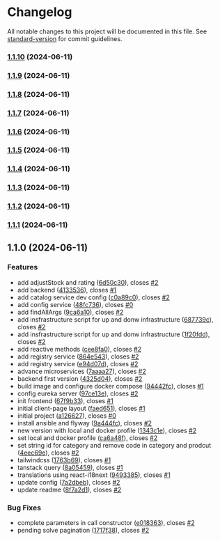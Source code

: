 # Changelog

All notable changes to this project will be documented in this file. See [standard-version](https://github.com/conventional-changelog/standard-version) for commit guidelines.

### [1.1.10](https://github.com/cross-training/devstore/compare/v1.1.9...v1.1.10) (2024-06-11)

### [1.1.9](https://github.com/cross-training/devstore/compare/v1.1.8...v1.1.9) (2024-06-11)

### [1.1.8](https://github.com/cross-training/devstore/compare/v1.1.7...v1.1.8) (2024-06-11)

### [1.1.7](https://github.com/cross-training/devstore/compare/v1.1.6...v1.1.7) (2024-06-11)

### [1.1.6](https://github.com/cross-training/devstore/compare/v1.1.5...v1.1.6) (2024-06-11)

### [1.1.5](https://github.com/cross-training/devstore/compare/v1.1.4...v1.1.5) (2024-06-11)

### [1.1.4](https://github.com/cross-training/devstore/compare/v1.1.3...v1.1.4) (2024-06-11)

### [1.1.3](https://github.com/cross-training/devstore/compare/v1.1.2...v1.1.3) (2024-06-11)

### [1.1.2](https://github.com/cross-training/devstore/compare/v1.1.1...v1.1.2) (2024-06-11)

### [1.1.1](https://github.com/cross-training/devstore/compare/v1.1.0...v1.1.1) (2024-06-11)

## 1.1.0 (2024-06-11)

### Features

* add adjustStock and rating ([6d50c30](https://github.com/cross-training/devstore/commit/6d50c305792f3b6f0a2ea3235f53c0495ea83ce3)), closes [#2](https://github.com/cross-training/devstore/issues/2)
* add backend ([4133536](https://github.com/cross-training/devstore/commit/413353689b0e6967818161e7c97f979fdbe46be7)), closes [#1](https://github.com/cross-training/devstore/issues/1)
* add catalog service dev config ([c0a89c0](https://github.com/cross-training/devstore/commit/c0a89c0e8eb8d4f34c23368444624070e86c021e)), closes [#2](https://github.com/cross-training/devstore/issues/2)
* add config service ([48fc736](https://github.com/cross-training/devstore/commit/48fc736a85a9c4aeec150e56f50a604971f2bd20)), closes [#0](https://github.com/cross-training/devstore/issues/0)
* add findAllArgs ([9ca6a10](https://github.com/cross-training/devstore/commit/9ca6a105c7cd0e6a4432e548a3c231e0faf6ecb7)), closes [#2](https://github.com/cross-training/devstore/issues/2)
* add insfrastructure script for up and donw infrastructure ([687739c](https://github.com/cross-training/devstore/commit/687739cce162e730efb0076e9ec73c98211363dd)), closes [#2](https://github.com/cross-training/devstore/issues/2)
* add insfrastructure script for up and donw infrastructure ([1f20fdd](https://github.com/cross-training/devstore/commit/1f20fdd0dd8b81abfbdfebeb59135c08bf913c60)), closes [#2](https://github.com/cross-training/devstore/issues/2)
* add reactive methods ([cee8fa0](https://github.com/cross-training/devstore/commit/cee8fa0daea5adf4a9ab298faa3d972538c100ea)), closes [#2](https://github.com/cross-training/devstore/issues/2)
* add registry service ([864e543](https://github.com/cross-training/devstore/commit/864e543a4114187173f794b17fd921521b247222)), closes [#2](https://github.com/cross-training/devstore/issues/2)
* add registry service ([e94d07d](https://github.com/cross-training/devstore/commit/e94d07d7b3f4bfadd3778982564586c4da992f31)), closes [#2](https://github.com/cross-training/devstore/issues/2)
* advance microservices ([7aaaa27](https://github.com/cross-training/devstore/commit/7aaaa274eab93ee5ae6ffb78fc976ea0467c25e6)), closes [#2](https://github.com/cross-training/devstore/issues/2)
* backend first version ([4325d04](https://github.com/cross-training/devstore/commit/4325d04f3aa1eefbf4020062ad0cb9d3cb8433d6)), closes [#2](https://github.com/cross-training/devstore/issues/2)
* build image and configure docker compose ([94442fc](https://github.com/cross-training/devstore/commit/94442fcca0fe718add58712e6b8670785597401d)), closes [#1](https://github.com/cross-training/devstore/issues/1)
* config eureka server ([97ce13e](https://github.com/cross-training/devstore/commit/97ce13ebc46825b5201e4707c7ce11e86fc4c92d)), closes [#2](https://github.com/cross-training/devstore/issues/2)
* init frontend ([67f9b33](https://github.com/cross-training/devstore/commit/67f9b334c46b08d05f430fdc8c1237b46181bedc)), closes [#1](https://github.com/cross-training/devstore/issues/1)
* initial client-page layout ([faed651](https://github.com/cross-training/devstore/commit/faed651fd4500f09866e66aaecd7def8e6b0929a)), closes [#1](https://github.com/cross-training/devstore/issues/1)
* initial project ([a126627](https://github.com/cross-training/devstore/commit/a126627fc31a89c7caa7c5696a2a75aa5cb2314a)), closes [#0](https://github.com/cross-training/devstore/issues/0)
* install ansible and flyway ([9a444fc](https://github.com/cross-training/devstore/commit/9a444fc40b089ab6c0a1de625e5bee567d6c7357)), closes [#2](https://github.com/cross-training/devstore/issues/2)
* new version with local and docker profile ([1343c1e](https://github.com/cross-training/devstore/commit/1343c1e857d28243e161f1cd36fdda031be27609)), closes [#2](https://github.com/cross-training/devstore/issues/2)
* set local and docker profile ([ca6a48f](https://github.com/cross-training/devstore/commit/ca6a48f0447e4b8e89eaa58f703a3af8a0e98aee)), closes [#2](https://github.com/cross-training/devstore/issues/2)
* set string id for category and remove code in category and prodcut ([4eec69e](https://github.com/cross-training/devstore/commit/4eec69eb27a1283e8e8a9075b6866af36ab26b8c)), closes [#2](https://github.com/cross-training/devstore/issues/2)
* tailwindcss ([1763b69](https://github.com/cross-training/devstore/commit/1763b69370b217ca53f03d2962bb67606e17e17a)), closes [#1](https://github.com/cross-training/devstore/issues/1)
* tanstack query ([8a05459](https://github.com/cross-training/devstore/commit/8a054598a673c9c70325a27ac134d5e01d786347)), closes [#1](https://github.com/cross-training/devstore/issues/1)
* translations using react-i18next ([9493385](https://github.com/cross-training/devstore/commit/94933854e48c6a34c98410d64a3c2484780d4b0e)), closes [#1](https://github.com/cross-training/devstore/issues/1)
* update config ([7a2dbeb](https://github.com/cross-training/devstore/commit/7a2dbebba8042b1fb2ccc562d54c2638e489c5cb)), closes [#2](https://github.com/cross-training/devstore/issues/2)
* update readme ([8f7a2d1](https://github.com/cross-training/devstore/commit/8f7a2d175dc04631cf2d7ee1f4811afa298e2717)), closes [#2](https://github.com/cross-training/devstore/issues/2)

### Bug Fixes

* complete parameters in call constructor ([e018363](https://github.com/cross-training/devstore/commit/e018363b348bc3f84b4419a025d02367baf735a8)), closes [#2](https://github.com/cross-training/devstore/issues/2)
* pending solve pagination ([1717f38](https://github.com/cross-training/devstore/commit/1717f38a4b85330d368795dfe6288de7eb059022)), closes [#2](https://github.com/cross-training/devstore/issues/2)
